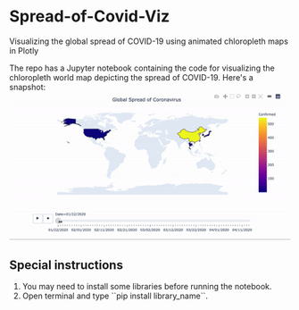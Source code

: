 # Spread-of-Covid-Viz
Visualizing the global spread of COVID-19 using animated chloropleth maps in Plotly <br>

The repo has a Jupyter notebook containing the code for visualizing the chloropleth world map depicting the spread of COVID-19. Here's a snapshot:<br>
<img src="https://github.com/slavvy-coelho/Spread-of-Covid-Viz/blob/master/imgs/git_gif.gif?raw=true"> </img>

## Special instructions
<ol>
  <li>You may need to install some libraries before running the notebook.
  <li>Open terminal and type ``pip install library_name``.
</ol>
